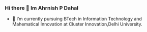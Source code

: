 ### Hi there 👋 Im Ahrnish P Dahal
- 🔭 I’m currently pursuing BTech in Information Technology and Mahematical Innovation at Cluster Innovation,Delhi University.
